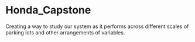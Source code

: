 # Honda_Capstone
Creating a way to study our system as it performs across different scales of parking lots and other arrangements of variables.
